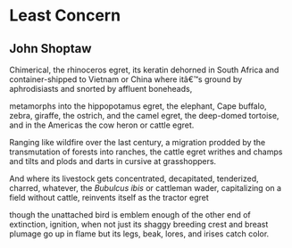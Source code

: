 # Least Concern
## John Shoptaw
Chimerical, the rhinoceros egret,
its keratin dehorned in South Africa
and container-shipped to Vietnam or China
where itâ€™s ground by aphrodisiasts
and snorted by affluent boneheads,

metamorphs into the hippopotamus egret,
the elephant, Cape buffalo, zebra, giraffe,
the ostrich, and the camel egret,
the deep-domed tortoise, and in the Americas
the cow heron or cattle egret.

Ranging like wildfire over the last century,
a migration prodded by the transmutation
of forests into ranches, the cattle egret
writhes and champs and tilts and plods
and darts in cursive at grasshoppers.

And where its livestock gets concentrated,
decapitated, tenderized, charred, whatever,
the _Bubulcus ibis_ or cattleman wader,
capitalizing on a field without cattle,
reinvents itself as the tractor egret

though the unattached bird is emblem enough
of the other end of extinction, ignition,
when not just its shaggy breeding crest
and breast plumage go up in flame
but its legs, beak, lores, and irises catch color.